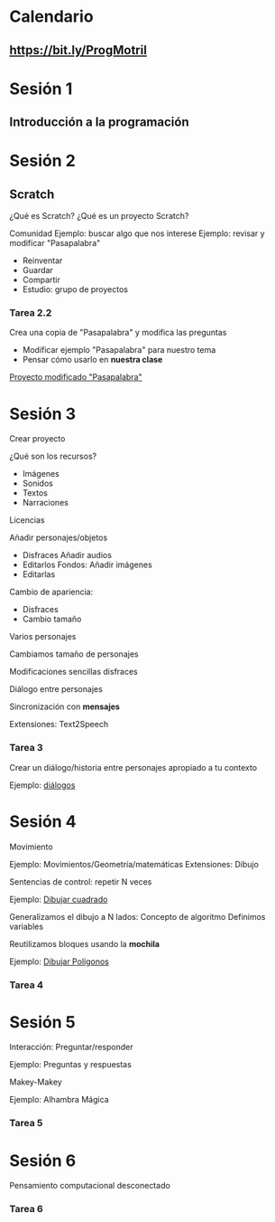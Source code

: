 # Calendario

## https://bit.ly/ProgMotril

# Sesión 1

## Introducción a la programación

# Sesión 2

## Scratch
¿Qué es Scratch?
¿Qué es un proyecto Scratch?

Comunidad
Ejemplo: buscar algo que nos interese
Ejemplo: revisar y modificar "Pasapalabra"
* Reinventar
* Guardar
* Compartir
* Estudio: grupo de proyectos




### Tarea 2.2
Crea una copia de "Pasapalabra" y modifica las preguntas

* Modificar ejemplo "Pasapalabra" para nuestro tema
* Pensar cómo usarlo en **nuestra clase**

[Proyecto modificado "Pasapalabra"](https://scratch.mit.edu/projects/371362279/)

# Sesión 3

Crear proyecto

¿Qué son los recursos?
* Imágenes
* Sonidos
* Textos
* Narraciones

Licencias

Añadir personajes/objetos
* Disfraces
Añadir audios
* Editarlos
Fondos: Añadir imágenes
* Editarlas

Cambio de apariencia: 
* Disfraces
* Cambio tamaño


Varios personajes

Cambiamos tamaño de personajes

Modificaciones sencillas disfraces

Diálogo entre personajes

Sincronización con **mensajes**

Extensiones: Text2Speech


### Tarea 3


Crear un diálogo/historia entre personajes apropiado a tu contexto

Ejemplo: [diálogos](https://scratch.mit.edu/projects/373453276/)


# Sesión 4

Movimiento


Ejemplo: Movimientos/Geometría/matemáticas
Extensiones: Dibujo

Sentencias de control: repetir N veces

Ejemplo: [Dibujar cuadrado](https://scratch.mit.edu/projects/373483554/)

Generalizamos el dibujo a N lados:
Concepto de algoritmo
Definimos variables

Reutilizamos bloques usando la **mochila**

Ejemplo: [Dibujar Polígonos](https://scratch.mit.edu/projects/373492852/)

### Tarea 4

# Sesión 5

Interacción: Preguntar/responder

Ejemplo: Preguntas y respuestas

Makey-Makey

Ejemplo: Alhambra Mágica

### Tarea 5

# Sesión 6

Pensamiento computacional desconectado

### Tarea 6